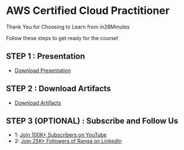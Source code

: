 # AWS Certified Cloud Practitioner

Thank You for Choosing to Learn from in28Minutes

Follow these steps to get ready for the course!

## STEP 1 : Presentation

- [Download Presentation](https://github.com/in28minutes/course-material/raw/main/04-aws-certified-cloud-practitioner/AWSCertifiedCloudPractitioner-Presentation.pdf)

## STEP 2 : Download Artifacts

- [Download Artifacts](https://github.com/in28minutes/course-material/raw/main/04-aws-certified-cloud-practitioner/course-downloads.zip)

## STEP 3 (OPTIONAL) : Subscribe and Follow Us

- 1: [Join 100K+ Subscribers on YouTube](http://youtube.com/user/rithustutorials?sub_confirmation=1)
- 2: [Join 25K+ Followers of Ranga on LinkedIn](https://www.linkedin.com/posts/rangakaranam_thank-you-keep-learning-every-day-our-activity-6687560624949485569-1Wic)

